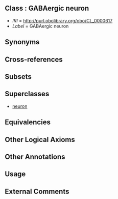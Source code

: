 
## Class : GABAergic neuron

 * *IRI* = http://purl.obolibrary.org/obo/CL_0000617
 * *Label* = GABAergic neuron

## Synonyms


## Cross-references


## Subsets


## Superclasses

 * [neuron](../../CL/40/CL_0000540.md)

## Equivalencies


## Other Logical Axioms


## Other Annotations


## Usage


## External Comments

